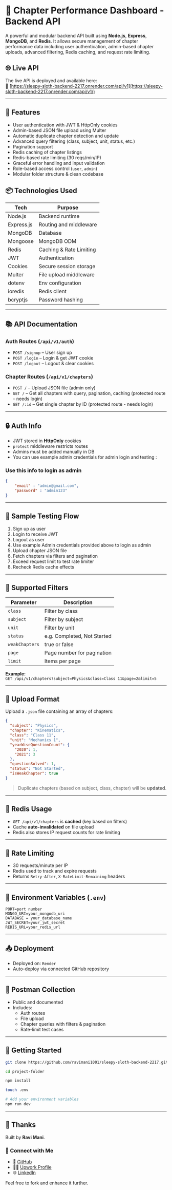 # 📘 Chapter Performance Dashboard - Backend API

A powerful and modular backend API built using **Node.js**, **Express**, **MongoDB**, and **Redis**. It allows secure management of chapter performance data including user authentication, admin-based chapter uploads, advanced filtering, Redis caching, and request rate limiting.


## 🌐 Live API

The live API is deployed and available here:  
🔗 [https://sleepy-sloth-backend-2217.onrender.com/api/v1](https://sleepy-sloth-backend-2217.onrender.com/api/v1/)


---

## 🚀 Features

-  User authentication with JWT & HttpOnly cookies  
-  Admin-based JSON file upload using Multer  
-  Automatic duplicate chapter detection and update  
-  Advanced query filtering (class, subject, unit, status, etc.)  
-  Pagination support  
-  Redis caching of chapter listings  
-  Redis-based rate limiting (30 reqs/min/IP)  
-  Graceful error handling and input validation  
-  Role-based access control (`user`, `admin`)  
-  Modular folder structure & clean codebase  



## 📦 Technologies Used

| Tech         | Purpose                          |
|--------------|----------------------------------|
| Node.js      | Backend runtime                  |
| Express.js   | Routing and middleware           |
| MongoDB      | Database                         |
| Mongoose     | MongoDB ODM                      |
| Redis        | Caching & Rate Limiting          |
| JWT          | Authentication                   |
| Cookies      | Secure session storage           |
| Multer       | File upload middleware           |
| dotenv       | Env configuration                |
| ioredis      | Redis client                     |
| bcryptjs     | Password hashing                 |


---

## 📚 API Documentation

### Auth Routes (`/api/v1/auth`)

- `POST /signup` – User sign up  
- `POST /login` – Login & get JWT cookie
- `POST /logout` – Logout & clear cookies  

### Chapter Routes (`/api/v1/chapters`)

- `POST /` – Upload JSON file (admin only)  
- `GET /` – Get all chapters with query, pagination, caching (protected route - needs login) 
- `GET /:id` – Get single chapter by ID (protected route - needs login) 

---

## 🔒 Auth Info

- JWT stored in **HttpOnly** cookies  
- `protect` middleware restricts routes  
- Admins must be added manually in DB  
- You can use example admin credentials for admin login and testing : 
### **Use this info to login as admin**
``` json
{
    "email" : "admin@gmail.com",
    "password" : "admin123"
}
```  

---

## 🧪 Sample Testing Flow

1. Sign up as user  
2. Login to receive JWT
3. Logout as user
4. Use example Admin credentials provided above to login as admin  
5. Upload chapter JSON file 
6. Fetch chapters via filters and pagination  
7. Exceed request limit to test rate limiter  
8. Recheck Redis cache effects  

---

## 🧠 Supported Filters

| Parameter       | Description                    |
|-----------------|--------------------------------|
| `class`         | Filter by class                |
| `subject`       | Filter by subject              |
| `unit`          | Filter by unit                 |
| `status`        | e.g. Completed, Not Started    |
| `weakChapters` | true or false                  |
| `page`          | Page number for pagination     |
| `limit`         | Items per page                 |

**Example:**  
`GET /api/v1/chapters?subject=Physics&class=Class 11&page=2&limit=5`

---

## 🧾 Upload Format

Upload a `.json` file containing an array of chapters:

```json
{
  "subject": "Physics",
  "chapter": "Kinematics",
  "class": "Class 11",
  "unit": "Mechanics 1",
  "yearWiseQuestionCount": {
    "2020": 1,
    "2021": 3
  },
  "questionSolved": 1,
  "status": "Not Started",
  "isWeakChapter": true
}
```

> Duplicate chapters (based on subject, class, chapter) will be **updated**.

---

## 💾 Redis Usage

- `GET /api/v1/chapters` is **cached** (key based on filters)  
- Cache **auto-invalidated** on file upload  
- Redis also stores IP request counts for rate limiting  

---

## 🚦 Rate Limiting

- 30 requests/minute per IP  
- Redis used to track and expire requests  
- Returns `Retry-After`, `X-RateLimit-Remaining` headers  

---

## 📂 Environment Variables (`.env`)

```
PORT=port number
MONGO_URI=your_mongodb_uri
DATABASE = your_database_name
JWT_SECRET=your_jwt_secret
REDIS_URL=your_redis_url
```

---

## 📤 Deployment

- Deployed on: `Render` 
- Auto-deploy via connected GitHub repository  

---

## 🧪 Postman Collection

- Public and documented  
- Includes:
  - Auth routes  
  - File upload  
  - Chapter queries with filters & pagination  
  - Rate-limit test cases  

---

## 🏁 Getting Started

```bash
git clone https://github.com/ravimani1001/sleepy-sloth-backend-2217.git

cd project-folder

npm install

touch .env

# Add your environment variables
npm run dev
```

---


## 🙌 Thanks

Built by **Ravi Mani**.

### 🔗 Connect with Me

- 💼 [GitHub](https://github.com/ravimani1001)
- 🧑‍💻 [Upwork Profile](https://www.upwork.com/freelancers/~0141d0989fe0897c4d)
- 🌐 [LinkedIn](https://linkedin.com/in/ravimani17)


Feel free to fork and enhance it further.
